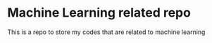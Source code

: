 # Machine Learning related repo

This is a repo to store my codes that are related to machine learning
